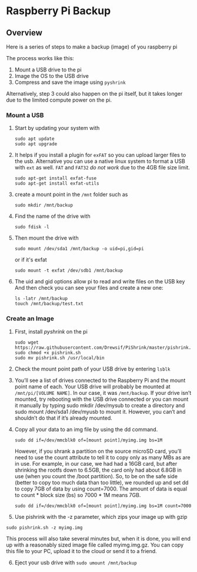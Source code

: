 # Raspberry Pi Backup

## Overview
Here is a series of steps to make a backup (image) of you raspberry pi 


The process works like this:

1. Mount a USB drive to the pi
2. Image the OS to the USB drive
3. Compress and save the image using `pyshrink` 

Alternatively, step 3 could also happen on the pi itself, but it takes longer due to the limited compute power on the pi.

### Mount a USB

1. Start by updating your system with
    ```
    sudo apt update
    sudo apt upgrade
    ```

2. It helps if you install a plugin for `exFAT` so you can upload larger files to the usb.  Alternative you can use a native linux system to format a USB with `ext` as well.  `FAT` and `FAT32` *do not work* due to the 4GB file size limit.  

    ```
    sudo apt-get install exfat-fuse
    sudo apt-get install exfat-utils
    ```

3. create a mount point in the `/mnt` folder such as

    `sudo mkdir /mnt/backup`

4. Find the name of the drive with

    `sudo fdisk -l`

5. Then mount the drive with 

    `sudo mount /dev/sda1 /mnt/backup -o uid=pi,gid=pi`

    or if it's exfat

    `sudo mount -t exfat /dev/sdb1 /mnt/backup`

6. The uid and gid options allow pi to read and write files on the USB key
And then check you can see your files and create a new one:

    ```
    ls -latr /mnt/backup
    touch /mnt/backup/test.txt
    ```

### Create an Image 

1. First, install *pyshrink* on the pi

    ```
    sudo wget https://raw.githubusercontent.com/Drewsif/PiShrink/master/pishrink.sh
    sudo chmod +x pishrink.sh
    sudo mv pishrink.sh /usr/local/bin
    ```
2. Check the mount point path of your USB drive by entering
   `lsblk`
3. You’ll see a list of drives connected to the Raspberry Pi and the mount point name of each. Your USB drive will probably be mounted at `/mnt/pi/[VOLUME NAME]`. In our case, it was `/mnt/backup`. If your drive isn’t mounted, try rebooting with the USB drive connected or you can mount it manually by typing sudo mkdir /dev/mysub to create a directory and sudo mount /dev/sda1 /dev/myusb to mount it. However, you can’t and shouldn’t do  that if it’s already mounted.
   
4. Copy all your data to an img file by using the dd command. 

    `sudo dd if=/dev/mmcblk0 of=[mount point]/myimg.img bs=1M`

    However, if you shrank a partition on the source microSD card, you’ll need to use the count attribute to tell it to copy only as many MBs as are in use. For example, in our case, we had had a 16GB card, but after shrinking the rootfs down to 6.5GB, the card only had about 6.8GB in use (when you count the /boot partition). So, to be on the safe side (better to copy too much data than too little), we rounded up and set dd to copy 7GB of data by using count=7000. The amount of data is equal to count * block size (bs) so 7000 * 1M means 7GB. 

    `sudo dd if=/dev/mmcblk0 of=[mount point]/myimg.img bs=1M count=7000`

5. Use pishrink with the -z parameter, which zips your image up with gzip

`sudo pishrink.sh -z myimg.img`

This process will also take several minutes but, when it is done, you will end up with a reasonably sized image file called myimg.img.gz. You can copy this file to your PC, upload it to the cloud or send it to a friend.  

6. Eject your usb drive with
    `sudo umount /mnt/backup` 
